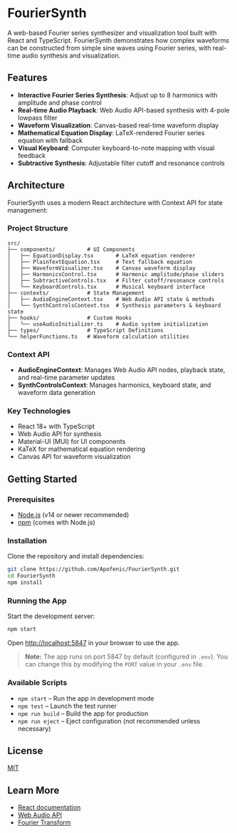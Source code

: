 # FourierSynth

A web-based Fourier series synthesizer and visualization tool built with React and TypeScript. FourierSynth demonstrates how complex waveforms can be constructed from simple sine waves using Fourier series, with real-time audio synthesis and visualization.

## Features

- **Interactive Fourier Series Synthesis**: Adjust up to 8 harmonics with amplitude and phase control
- **Real-time Audio Playback**: Web Audio API-based synthesis with 4-pole lowpass filter
- **Waveform Visualization**: Canvas-based real-time waveform display
- **Mathematical Equation Display**: LaTeX-rendered Fourier series equation with fallback
- **Visual Keyboard**: Computer keyboard-to-note mapping with visual feedback
- **Subtractive Synthesis**: Adjustable filter cutoff and resonance controls

## Architecture

FourierSynth uses a modern React architecture with Context API for state management:

### Project Structure

```text
src/
├── components/          # UI Components
│   ├── EquationDisplay.tsx       # LaTeX equation renderer
│   ├── PlainTextEquation.tsx     # Text fallback equation
│   ├── WaveformVisualizer.tsx    # Canvas waveform display
│   ├── HarmonicsControl.tsx      # Harmonic amplitude/phase sliders
│   ├── SubtractiveControls.tsx   # Filter cutoff/resonance controls
│   └── KeyboardControls.tsx      # Musical keyboard interface
├── contexts/            # State Management
│   ├── AudioEngineContext.tsx    # Web Audio API state & methods
│   └── SynthControlsContext.tsx  # Synthesis parameters & keyboard state
├── hooks/               # Custom Hooks
│   └── useAudioInitializer.ts    # Audio system initialization
├── types/               # TypeScript Definitions
└── helperFunctions.ts   # Waveform calculation utilities
```

### Context API

- **AudioEngineContext**: Manages Web Audio API nodes, playback state, and real-time parameter updates
- **SynthControlsContext**: Manages harmonics, keyboard state, and waveform data generation

### Key Technologies

- React 18+ with TypeScript
- Web Audio API for synthesis
- Material-UI (MUI) for UI components
- KaTeX for mathematical equation rendering
- Canvas API for waveform visualization

## Getting Started

### Prerequisites

- [Node.js](https://nodejs.org/) (v14 or newer recommended)
- [npm](https://www.npmjs.com/) (comes with Node.js)

### Installation

Clone the repository and install dependencies:

```bash
git clone https://github.com/Apofenic/FourierSynth.git
cd FourierSynth
npm install
```

### Running the App

Start the development server:

```bash
npm start
```

Open [http://localhost:5847](http://localhost:5847) in your browser to use the app.

> **Note:** The app runs on port 5847 by default (configured in `.env`). You can change this by modifying the `PORT` value in your `.env` file.

### Available Scripts

- `npm start` – Run the app in development mode
- `npm test` – Launch the test runner
- `npm run build` – Build the app for production
- `npm run eject` – Eject configuration (not recommended unless necessary)

## License

[MIT](LICENSE)

## Learn More

- [React documentation](https://reactjs.org/)
- [Web Audio API](https://developer.mozilla.org/en-US/docs/Web/API/Web_Audio_API)
- [Fourier Transform](https://en.wikipedia.org/wiki/Fourier_transform)
